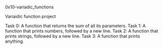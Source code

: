 0x10-variadic_functions

Variaidic function project

Task 0: A function that returns the sum of all its parameters.
Task 1: A function that prints numbers, followed by a new line.
Task 2: A function that prints strings, followed by a new line.
Task 3: A function that prints anything.
